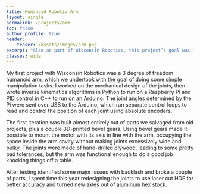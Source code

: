 ```yaml
---
title: Humanoid Robotic Arm
layout: single
permalink: /projects/arm
toc: false
author_profile: true
header:
    teaser: /assets/images/arm.png
excerpt: "Also as part of Wisconsin Robotics, this project’s goal was mostly to move around, interact with people or objects, and look cool."
classes: wide
---
```

My first project with Wisconsin Robotics was a 3 degree of freedom humanoid arm, which we undertook with the goal of doing some simple manipulation tasks. I worked on the mechanical design of the joints, then wrote inverse kinematics algorithms in Python to run on a Raspberry Pi and PID control in C++ to run on an Arduino. The joint angles determined by the Pi were sent over USB to the Arduino, which ran separate control loops to read and control the position of each joint using absolute encoders.

The first iteration was built almost entirely out of parts we salvaged from old projects, plus a couple 3D-printed bevel gears. Using bevel gears made it possible to mount the motor with its axis in line with the arm, occupying the space inside the arm cavity without making joints excessively wide and bulky. The joints were made of hand-drilled plywood, leading to some pretty bad tolerances, but the arm was functional enough to do a good job knocking things off a table.

After testing identified some major issues with backlash and broke a couple of parts, I spent time this year redesigning the joints to use laser cut HDF for better accuracy and turned new axles out of aluminum hex stock.